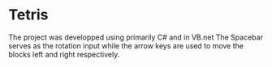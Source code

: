 # Tetris

The project was developped using primarily C# and in VB.net
The Spacebar serves as the rotation input while the arrow keys are used to move the blocks left and right respectively.


